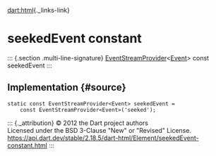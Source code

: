 [dart:html](../../dart-html/dart-html-library){._links-link}

seekedEvent constant
====================

::: {.section .multi-line-signature}
[EventStreamProvider](../eventstreamprovider-class)\<[Event](../event-class)\>
const seekedEvent
:::

Implementation {#source}
--------------

``` {.language-dart data-language="dart"}
static const EventStreamProvider<Event> seekedEvent =
    const EventStreamProvider<Event>('seeked');
```

::: {._attribution}
© 2012 the Dart project authors\
Licensed under the BSD 3-Clause \"New\" or \"Revised\" License.\
<https://api.dart.dev/stable/2.18.5/dart-html/Element/seekedEvent-constant.html>
:::
